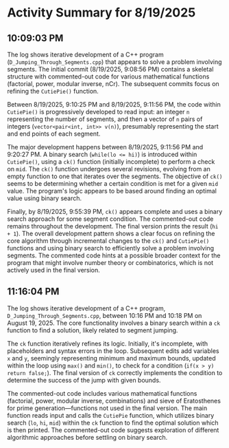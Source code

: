 # Activity Summary for 8/19/2025

## 10:09:03 PM
The log shows iterative development of a C++ program (`D_Jumping_Through_Segments.cpp`) that appears to solve a problem involving segments.  The initial commit (8/19/2025, 9:08:56 PM) contains a skeletal structure with commented-out code for various mathematical functions (factorial, power, modular inverse, nCr).  The subsequent commits focus on refining the `CutiePie()` function.

Between 8/19/2025, 9:10:25 PM and 8/19/2025, 9:11:56 PM, the code within `CutiePie()` is progressively developed to read input: an integer `n` representing the number of segments, and then a vector of `n` pairs of integers (`vector<pair<int, int>> v(n)`), presumably representing the start and end points of each segment.

The major development happens between 8/19/2025, 9:11:56 PM and 9:20:27 PM.  A binary search (`while(lo <= hi)`) is introduced within `CutiePie()`, using a `ck()` function (initially incomplete) to perform a check on `mid`.  The `ck()` function undergoes several revisions, evolving from an empty function to one that iterates over the segments. The objective of `ck()` seems to be determining whether a certain condition is met for a given `mid` value. The program's logic appears to be based around finding an optimal value using binary search.

Finally, by 8/19/2025, 9:55:39 PM, `ck()` appears complete and uses a binary search approach for some segment condition.  The commented-out code remains throughout the development. The final version prints the result (`hi + 1`).  The overall development pattern shows a clear focus on refining the core algorithm through incremental changes to the `ck()` and `CutiePie()` functions and  using binary search to efficiently solve a problem involving segments.  The commented code hints at a possible broader context for the program that might involve number theory or combinatorics, which is not actively used in the final version.


## 11:16:04 PM
The log shows iterative development of a C++ program, `D_Jumping_Through_Segments.cpp`, between 10:16 PM and 10:18 PM on August 19, 2025.  The core functionality involves a binary search within a `ck` function to find a solution, likely related to segment jumping.

The `ck` function iteratively refines its logic. Initially, it's incomplete, with placeholders and syntax errors in the loop.  Subsequent edits add variables `x` and `y`, seemingly representing minimum and maximum bounds, updated within the loop using `max()` and `min()`,  to check for a condition (`if(x > y) return false;`). The final version of `ck` correctly implements the condition to determine the success of the jump with given bounds.

The commented-out code includes various mathematical functions (factorial, power, modular inverse, combinations) and sieve of Eratosthenes for prime generation—functions not used in the final version.  The main function reads input and calls the `CutiePie` function, which utilizes binary search (`lo`, `hi`, `mid`) within the `ck` function to find the optimal solution which is then printed.  The commented-out code suggests exploration of different algorithmic approaches before settling on binary search.
